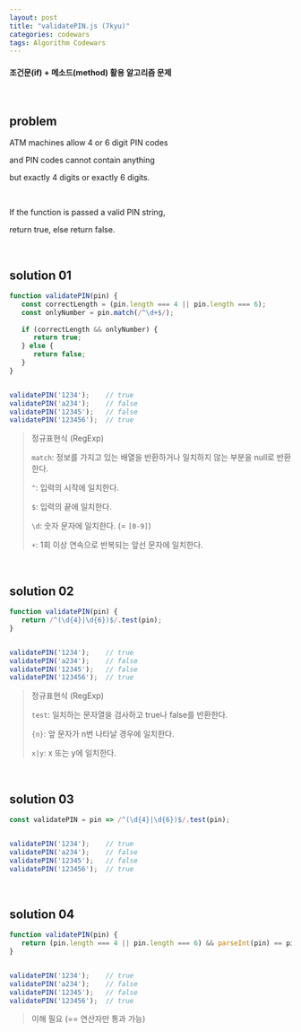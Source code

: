 ```yaml
---
layout: post
title: "validatePIN.js (7kyu)"
categories: codewars
tags: Algorithm Codewars
---
```


#### 조건문(if) + 메소드(method) 활용 알고리즘 문제

<br>

## problem

ATM machines allow 4 or 6 digit PIN codes

and PIN codes cannot contain anything

but exactly 4 digits or exactly 6 digits.

<br>

If the function is passed a valid PIN string,

return true, else return false.

<br>

## solution 01

```javascript
function validatePIN(pin) {
   const correctLength = (pin.length === 4 || pin.length === 6);
   const onlyNumber = pin.match(/^\d+$/);
   
   if (correctLength && onlyNumber) {
      return true;
   } else {
      return false;
   }
}


validatePIN('1234');	// true
validatePIN('a234');	// false
validatePIN('12345');	// false
validatePIN('123456');	// true
```

> 정규표현식 (RegExp)
>
> `match`: 정보를 가지고 있는 배열을 반환하거나 일치하지 않는 부분을 null로 반환한다.
>
> `^`: 입력의 시작에 일치한다.
>
> `$`: 입력의 끝에 일치한다.
>
> `\d`: 숫자 문자에 일치한다. (= `[0-9]`)
>
> `+`: 1회 이상 연속으로 반복되는 앞선 문자에 일치한다.

<br>

## solution 02

```javascript
function validatePIN(pin) {
   return /^(\d{4}|\d{6})$/.test(pin);
}


validatePIN('1234');	// true
validatePIN('a234');	// false
validatePIN('12345');	// false
validatePIN('123456');	// true
```

> 정규표현식 (RegExp)
>
> `test`: 일치하는 문자열을 검사하고 true나 false를 반환한다.
>
> `{n}`: 앞 문자가 n번 나타날 경우에 일치한다.
>
> `x|y`: x 또는 y에 일치한다.

<br>

## solution 03

```javascript
const validatePIN = pin => /^(\d{4}|\d{6})$/.test(pin);


validatePIN('1234');	// true
validatePIN('a234');	// false
validatePIN('12345');	// false
validatePIN('123456');	// true
```

<br>

## solution 04

```javascript
function validatePIN(pin) {
   return (pin.length === 4 || pin.length === 6) && parseInt(pin) == pin;
}


validatePIN('1234');	// true
validatePIN('a234');	// false
validatePIN('12345');	// false
validatePIN('123456');	// true
```

> 이해 필요 (== 연산자만 통과 가능)

<br>